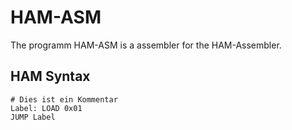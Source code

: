 # HAM-ASM

The programm HAM-ASM is a assembler for the HAM-Assembler. 

## HAM Syntax

```assembler
# Dies ist ein Kommentar
Label: LOAD 0x01
JUMP Label
```
